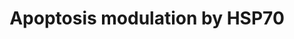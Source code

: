 ---
annotations:
- id: PW:0000009
  parent: regulatory pathway
  type: Pathway Ontology
  value: apoptotic cell death pathway
authors:
- MaintBot
- Mkutmon
- Khanspers
- Eweitz
description: This pathway summarizes the various ways by which HSP70 proteins can
  inhibit apoptosis. This pathway was originally adapted from rat.  This pathway was
  inferred from Homo sapiens pathway WP384(r29910) with a 69% conversion rate.
last-edited: 2021-05-16
organisms:
- Pan troglodytes
redirect_from:
- /index.php/Pathway:WP963
- /instance/WP963
- /instance/WP963_rr117082
revision: r117082
schema-jsonld:
- '@context': https://schema.org/
  '@id': https://wikipathways.github.io/pathways/WP963.html
  '@type': Dataset
  creator:
    '@type': Organization
    name: WikiPathways
  description: This pathway summarizes the various ways by which HSP70 proteins can
    inhibit apoptosis. This pathway was originally adapted from rat.  This pathway
    was inferred from Homo sapiens pathway WP384(r29910) with a 69% conversion rate.
  keywords:
  - APAF1
  - BID
  - CASP2
  - CASP3
  - CASP6
  - CASP7
  - CASP8
  - CASP9
  - CYCS
  - FADD
  - FAS
  - MAP3K1
  - MAPK10
  - NFKB1
  - RIPK1
  - TNFRSF1A
  license: CC0
  name: Apoptosis modulation by HSP70
seo: CreativeWork
title: Apoptosis modulation by HSP70
wpid: WP963
---